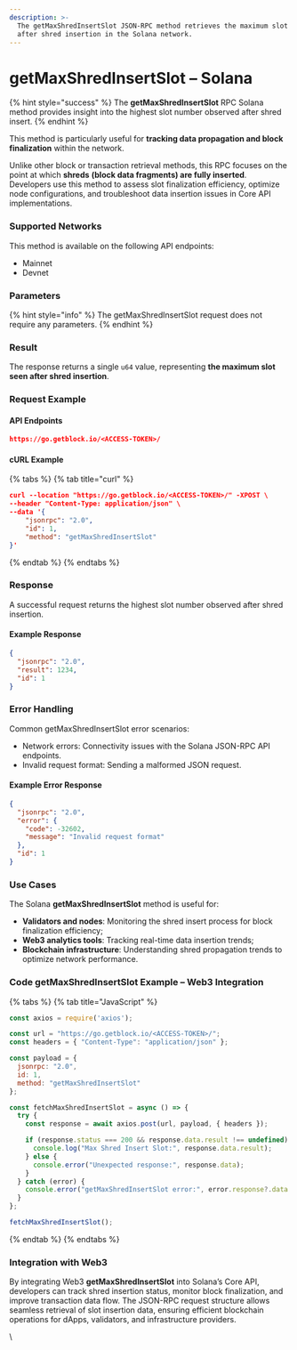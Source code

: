 ```yaml
---
description: >-
  The getMaxShredInsertSlot JSON-RPC method retrieves the maximum slot observed
  after shred insertion in the Solana network.
---
```


# getMaxShredInsertSlot – Solana

{% hint style="success" %}
The **getMaxShredInsertSlot** RPC Solana method provides insight into the highest slot number observed after shred insert.&#x20;
{% endhint %}

This method is particularly useful for **tracking data propagation and block finalization** within the network.

Unlike other block or transaction retrieval methods, this RPC focuses on the point at which **shreds** **(block data fragments) are fully inserted**. Developers use this method to assess slot finalization efficiency, optimize node configurations, and troubleshoot data insertion issues in Core API implementations.

### Supported Networks

This method is available on the following API endpoints:

* Mainnet
* Devnet

### Parameters

{% hint style="info" %}
The getMaxShredInsertSlot request does not require any parameters.
{% endhint %}

### Result

The response returns a single `u64` value, representing **the maximum slot seen after shred insertion**.

### Request Example

#### API Endpoints

```json
https://go.getblock.io/<ACCESS-TOKEN>/
```

#### cURL Example

{% tabs %}
{% tab title="curl" %}
```json
curl --location "https://go.getblock.io/<ACCESS-TOKEN>/" -XPOST \
--header "Content-Type: application/json" \
--data '{
    "jsonrpc": "2.0",
    "id": 1,
    "method": "getMaxShredInsertSlot"
}'
```
{% endtab %}
{% endtabs %}

### Response

A successful request returns the highest slot number observed after shred insertion.

#### Example Response

```json
{
  "jsonrpc": "2.0",
  "result": 1234,
  "id": 1
}
```

### Error Handling

Common getMaxShredInsertSlot error scenarios:

* Network errors: Connectivity issues with the Solana JSON-RPC API endpoints.
* Invalid request format: Sending a malformed JSON request.

#### Example Error Response

```json
{
  "jsonrpc": "2.0",
  "error": {
    "code": -32602,
    "message": "Invalid request format"
  },
  "id": 1
}
```

### Use Cases

The Solana **getMaxShredInsertSlot** method is useful for:

* **Validators and nodes**: Monitoring the shred insert process for block finalization efficiency;
* **Web3 analytics tools**: Tracking real-time data insertion trends;
* **Blockchain infrastructure**: Understanding shred propagation trends to optimize network performance.

### Code getMaxShredInsertSlot Example – Web3 Integration

{% tabs %}
{% tab title="JavaScript" %}
```javascript
const axios = require('axios');

const url = "https://go.getblock.io/<ACCESS-TOKEN>/"; 
const headers = { "Content-Type": "application/json" };

const payload = {
  jsonrpc: "2.0",
  id: 1,
  method: "getMaxShredInsertSlot"
};

const fetchMaxShredInsertSlot = async () => {
  try {
    const response = await axios.post(url, payload, { headers });

    if (response.status === 200 && response.data.result !== undefined) {
      console.log("Max Shred Insert Slot:", response.data.result);
    } else {
      console.error("Unexpected response:", response.data);
    }
  } catch (error) {
    console.error("getMaxShredInsertSlot error:", error.response?.data || error.message);
  }
};

fetchMaxShredInsertSlot();

```
{% endtab %}
{% endtabs %}

### Integration with Web3

By integrating Web3 **getMaxShredInsertSlot** into Solana’s Core API, developers can track shred insertion status, monitor block finalization, and improve transaction data flow. The JSON-RPC request structure allows seamless retrieval of slot insertion data, ensuring efficient blockchain operations for dApps, validators, and infrastructure providers.

\
